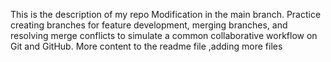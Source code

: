 This is the description of my repo
Modification in the main branch.
Practice creating branches for feature development, merging branches, and resolving merge conflicts to simulate a common collaborative workflow on Git and GitHub.
More content to the readme file ,adding more files

